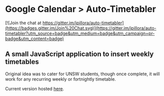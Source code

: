 # Google Calendar > Auto-Timetabler

[![Join the chat at https://gitter.im/jpillora/auto-timetabler](https://badges.gitter.im/Join%20Chat.svg)](https://gitter.im/jpillora/auto-timetabler?utm_source=badge&utm_medium=badge&utm_campaign=pr-badge&utm_content=badge)

## A small JavaScript application to insert weekly timetables

Original idea was to cater for UNSW students, though once complete, it will work for any recurring weekly or fortnightly timetable.

Current version hosted [here](http://timetabler.jpillora.com/).

